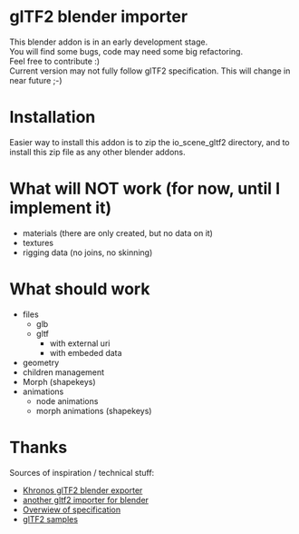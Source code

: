 # glTF2 blender importer

This blender addon is in an early development stage.  
You will find some bugs, code may need some big refactoring.  
Feel free to contribute :)  
Current version may not fully follow glTF2 specification. This will change in near future ;-)

# Installation

Easier way to install this addon is to zip the io_scene_gltf2 directory, and to install this zip file as any other blender addons.

# What will NOT work (for now, until I implement it)  
*  materials (there are only created, but no data on it)
*  textures
*  rigging data (no joins, no skinning)

# What should work  
*  files  
    *  glb  
    *  gltf  
        *  with external uri  
        *  with embeded data  
*  geometry
*  children management
*  Morph (shapekeys)
*  animations  
    *  node animations  
    *  morph animations (shapekeys)  

# Thanks

Sources of inspiration / technical stuff:  
*  [Khronos glTF2 blender exporter](1)
*  [another gltf2 importer for blender][2]
*  [Overwiew of specification][3]
*  [glTF2 samples][4]

[1]: https://github.com/KhronosGroup/glTF-Blender-Exporter
[2]: https://github.com/ksons/gltf-blender-importer
[3]: https://github.com/KhronosGroup/glTF/blob/master/specification/2.0/figures/gltfOverview-2.0.0a.png
[4]: https://github.com/KhronosGroup/glTF-Sample-Models
